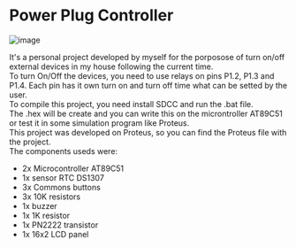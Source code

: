 
# Power Plug Controller

![image](https://github.com/GuiJoseh/PowerPlugController/assets/94620888/6e15b9f1-876a-4757-9cce-11b1258937c9)

It's a personal project developed by myself for the porposose of turn on/off external devices in my house following the current time.  
To turn On/Off the devices, you need to use relays on pins P1.2, P1.3 and P1.4. Each pin has it own turn on and turn off time what can be setted by the user.  
To compile this project, you need install SDCC and run the .bat file.  
The .hex will be create and you can write this on the microntroller AT89C51 or test it in some simulation program like Proteus.  
This project was developed on Proteus, so you can find the Proteus file with the project.  
The components useds were:  
- 2x Microcontroller AT89C51  
- 1x sensor RTC DS1307  
- 3x Commons buttons  
- 3x 10K resistors  
- 1x buzzer  
- 1x 1K resistor  
- 1x PN2222 transistor  
- 1x 16x2 LCD panel  
